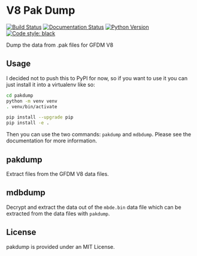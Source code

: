 # V8 Pak Dump
[![Build Status](https://github.com/fchorney/pakdump/workflows/build/badge.svg)](https://github.com/fchorney/pakdump/actions?query=workflow:build)
[![Documentation Status](https://readthedocs.org/projects/pakdump/badge/?version=latest)](https://pakdump.readthedocs.io/en/latest/?badge=latest)
[![Python Version](https://img.shields.io/badge/python-3.8%20%7C%203.9-blue.svg)](https://www.python.org/)
[![Code style: black](https://img.shields.io/badge/code%20style-black-000000.svg)](https://github.com/ambv/black)

Dump the data from .pak files for GFDM V8

## Usage

I decided not to push this to PyPI for now, so if you want to use it you can just install it into a virtualenv like so:

```sh
cd pakdump
python -m venv venv
. venv/bin/activate

pip install --upgrade pip
pip install -e .
```

Then you can use the two commands: `pakdump` and `mdbdump`.
Please see the documentation for more information.

## pakdump

Extract files from the GFDM V8 data files.

## mdbdump

Decrypt and extract the data out of the `mbde.bin` data file which can be extracted from the data files with `pakdump`.

## License

pakdump is provided under an MIT License.
